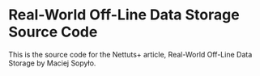 # Real-World Off-Line Data Storage Source Code

This is the source code for the Nettuts+ article, Real-World Off-Line Data Storage by Maciej Sopyło.